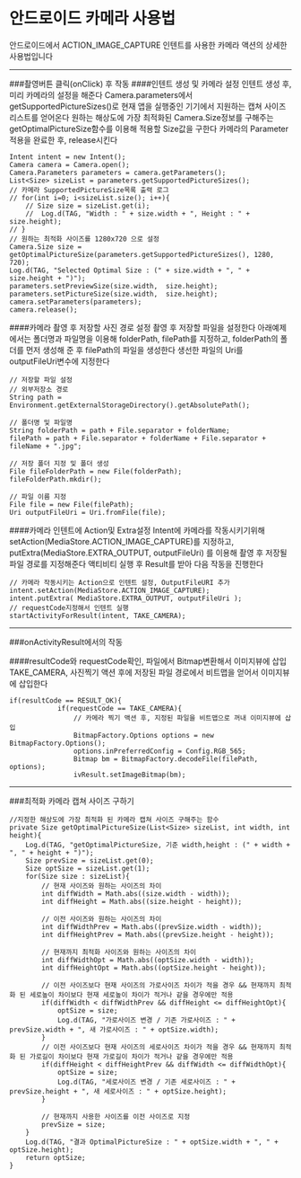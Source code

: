 안드로이드 카메라 사용법
===


안드로이드에서 ACTION_IMAGE_CAPTURE 인텐트를 사용한 카메라 액션의 상세한 사용법입니다
__________________
###촬영버튼 클릭(onClick) 후 작동
####인텐트 생성 및 카메라 설정
인텐트 생성 후, 미리 카메라의 설정을 해준다
Camera.parameters에서 getSupportedPictureSizes()로 현재 앱을 실행중인 기기에서 지원하는 캡쳐 사이즈 리스트를 얻어온다
원하는 해상도에 가장 최적화된 Camera.Size정보를 구해주는 getOptimalPictureSize함수를 이용해 적용할 Size값을 구한다
카메라의 Parameter적용을 완료한 후, release시킨다

```
Intent intent = new Intent();
Camera camera = Camera.open();
Camera.Parameters parameters = camera.getParameters();
List<Size> sizeList = parameters.getSupportedPictureSizes();
// 카메라 SupportedPictureSize목록 출력 로그
// for(int i=0; i<sizeList.size(); i++){
	// Size size = sizeList.get(i);
	//	Log.d(TAG, "Width : " + size.width + ", Height : " + size.height);
// }
// 원하는 최적화 사이즈를 1280x720 으로 설정
Camera.Size size =  getOptimalPictureSize(parameters.getSupportedPictureSizes(), 1280, 720);
Log.d(TAG, "Selected Optimal Size : (" + size.width + ", " + size.height + ")");
parameters.setPreviewSize(size.width,  size.height);
parameters.setPictureSize(size.width,  size.height);
camera.setParameters(parameters);
camera.release();
```

####카메라 촬영 후 저장할 사진 경로 설정
촬영 후 저장할 파일을 설정한다
아래예제에서는 폴더명과 파일명을 이용해 folderPath, filePath를 지정하고, folderPath의 폴더를 먼저 생성해 준 후 filePath의 파일을 생성한다
생선한 파일의 Uri를 outputFileUri변수에 지정한다
```
// 저장할 파일 설정
// 외부저장소 경로
String path = Environment.getExternalStorageDirectory().getAbsolutePath();

// 폴더명 및 파일명
String folderPath = path + File.separator + folderName;
filePath = path + File.separator + folderName + File.separator +  fileName + ".jpg";

// 저장 폴더 지정 및 폴더 생성
File fileFolderPath = new File(folderPath);
fileFolderPath.mkdir();

// 파일 이름 지정
File file = new File(filePath);
Uri outputFileUri = Uri.fromFile(file);
```

####카메라 인텐트에 Action및 Extra설정
Intent에 카메라를 작동시키기위해 setAction(MediaStore.ACTION_IMAGE_CAPTURE)를 지정하고,
putExtra(MediaStore.EXTRA_OUTPUT, outputFileUri) 를 이용해 촬영 후 저장될 파일 경로를 지정해준다
액티비티 실행 후 Result를 받아 다음 작동을 진행한다
```
// 카메라 작동시키는 Action으로 인텐트 설정, OutputFileURI 추가
intent.setAction(MediaStore.ACTION_IMAGE_CAPTURE);
intent.putExtra( MediaStore.EXTRA_OUTPUT, outputFileUri );
// requestCode지정해서 인텐트 실행
startActivityForResult(intent, TAKE_CAMERA);
```
______________________
###onActivityResult에서의 작동

####resultCode와 requestCode확인, 파일에서 Bitmap변환해서 이미지뷰에 삽입
TAKE_CAMERA, 사진찍기 액션 후에 저장된 파일 경로에서 비트맵을 얻어서 이미지뷰에 삽입한다
```
if(resultCode == RESULT_OK){
			if(requestCode == TAKE_CAMERA){
				// 카메라 찍기 액션 후, 지정된 파일을 비트맵으로 꺼내 이미지뷰에 삽입
				BitmapFactory.Options options = new BitmapFactory.Options();
			    options.inPreferredConfig = Config.RGB_565;
			    Bitmap bm = BitmapFactory.decodeFile(filePath, options);
			    ivResult.setImageBitmap(bm);
```

_____________________
###최적화 카메라 캡쳐 사이즈 구하기
```
//지정한 해상도에 가장 최적화 된 카메라 캡쳐 사이즈 구해주는 함수
private Size getOptimalPictureSize(List<Size> sizeList, int width, int height){
	Log.d(TAG, "getOptimalPictureSize, 기준 width,height : (" + width + ", " + height + ")");
	Size prevSize = sizeList.get(0);
	Size optSize = sizeList.get(1);
	for(Size size : sizeList){
		// 현재 사이즈와 원하는 사이즈의 차이
		int diffWidth = Math.abs((size.width - width));
		int diffHeight = Math.abs((size.height - height));

		// 이전 사이즈와 원하는 사이즈의 차이
		int diffWidthPrev = Math.abs((prevSize.width - width));
		int diffHeightPrev = Math.abs((prevSize.height - height));

		// 현재까지 최적화 사이즈와 원하는 사이즈의 차이
		int diffWidthOpt = Math.abs((optSize.width - width));
		int diffHeightOpt = Math.abs((optSize.height - height));

		// 이전 사이즈보다 현재 사이즈의 가로사이즈 차이가 적을 경우 && 현재까지 최적화 된 세로높이 차이보다 현재 세로높이 차이가 적거나 같을 경우에만 적용
		if(diffWidth < diffWidthPrev && diffHeight <= diffHeightOpt){
			optSize = size;
			Log.d(TAG, "가로사이즈 변경 / 기존 가로사이즈 : " + prevSize.width + ", 새 가로사이즈 : " + optSize.width);
		}
		// 이전 사이즈보다 현재 사이즈의 세로사이즈 차이가 적을 경우 && 현재까지 최적화 된 가로길이 차이보다 현재 가로길이 차이가 적거나 같을 경우에만 적용
		if(diffHeight < diffHeightPrev && diffWidth <= diffWidthOpt){
			optSize = size;
			Log.d(TAG, "세로사이즈 변경 / 기존 세로사이즈 : " + prevSize.height + ", 새 세로사이즈 : " + optSize.height);
		}

		// 현재까지 사용한 사이즈를 이전 사이즈로 지정
		prevSize = size;
	}
	Log.d(TAG, "결과 OptimalPictureSize : " + optSize.width + ", " + optSize.height);
	return optSize;
}
```
